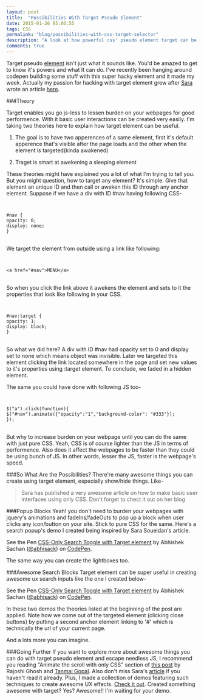 ```yaml
---
layout: post
title:  "Possibilities With Target Pseudo Element"
date: 2015-01-26 05:06:55
tags: CSS
permalink: "blog/possibilities-with-css-target-selector"
description: "A look at how powerful css' pseudo element target can be and how it can help you go js-less for littile user interactions like popping up a lightbox, show/hide nav bar etc."
comments: true
---
```


Target pseudo [element](http://dev.w3.org/csswg/selectors-4/#the-target-pseudo) isn't just what it sounds like. You'd be amazed to get to know it's powers and what It can do. I've recently been hanging around codepen building some stuff with this super hacky element and it made my week. Actually my passion for hacking with target element grew after [Sara](https://twitter.com/SaraSoueidan) wrote an article [here](http://blogs.adobe.com/dreamweaver/2015/01/using-the-css-target-selector-to-create-javascript-less-ui-effects.html).

###Theory

Target enables you go js-less to lessen burden on your webpages for good performence. With it basic user interactions can be created very easily.
I'm taking two theories here to explain how target element can be useful.

1.  <span class="highlight">The goal is to have two apperences of a same element, first it's default apperence that's visible after the page loads and the other when the element is targeted(kinda awakened)</span>

2. <span class="highlight"> Traget is smart at awekening a sleeping element</span>


These theories might have explained you a lot of what I'm trying to tell you. But you might question, how to target any element? It's simple. Give that element an unique ID and then call or aweken this ID through any anchor element.
Suppose if we have a div with ID #nav having following CSS-

<pre>
<code class="language-css">

#nav {
opacity: 0;
display: none;
}
</code>
</pre>

We target the element from outside using a link like following:

<pre>
<code class="language-markup">

&lt;a href="#nav">MENU&lt;/a>
</code>
</pre>

So when you click the link above it awekens the element and sets to it the properties that look like following in your CSS.

<pre class="line-numbers">
<code class="line-numbers language-css">

#nav:target {
opacity: 1;
display: block;
}
</code>
</pre>

So what we did here? A div with ID #nav had opacity set to 0 and display set to none which means object was invisible. Later we targeted this element clicking the link located somewhere in the page and set new values to it's properties using :target element. To conclude, we faded in a hidden element.


The same you could have done with following JS too-

<pre>
<code class="language-javascript">

$("a").click(function){
$("#nav").animate({"opacity":"1","background-color": "#333"});
});
</code>
</pre>

But why to increase burden on your webpage until you can do the same with just pure CSS. Yeah, CSS is of course lighter than the JS in terms of performence. Also does it affect the webpages to be faster than they could be using bunch of JS. In other words, lesser the JS, faster is the webpage's speed.

###So What Are the Possibilities?
There're many awesome things you can create using target element, especially show/hide things. Like-

> Sara has published a very awesome article on how to make basic user interfaces using only CSS. Don't forget to chect it out on her blog

###Popup Blocks
Yeah! you don't need to burden your webpages with jquery's animations and fadeIns/fadeOuts to pop up a block when user clicks any icon/button on your site. Stick to pure CSS for the same.
Here's a search popup's demo I created being inspired by Sara Soueidan's article.

<p data-height="268" data-theme-id="0" data-slug-hash="KwqNbv" data-default-tab="result" data-user="abhisack" class='codepen'>See the Pen <a href='http://codepen.io/abhisack/pen/KwqNbv/'>CSS-Only Search Toggle with Target element</a> by Abhishek Sachan (<a href='http://codepen.io/abhisack'>@abhisack</a>) on <a href='http://codepen.io'>CodePen</a>.</p>
<script async src="//assets.codepen.io/assets/embed/ei.js"></script>

The same way you can create the lightboxes too.

###Awesome Search Blocks
Target element can be super useful in creating awesome ux search inputs like the one I created below-

<p data-height="268" data-theme-id="0" data-slug-hash="MYoELr" data-default-tab="result" data-user="abhisack" class='codepen'>See the Pen <a href='http://codepen.io/abhisack/pen/MYoELr/'>CSS-Only Search Toggle with Target element</a> by Abhishek Sachan (<a href='http://codepen.io/abhisack'>@abhisack</a>) on <a href='http://codepen.io'>CodePen</a>.</p>
<script async src="//assets.codepen.io/assets/embed/ei.js"></script>

In these two demos the theories listed at the beginning of the post are applied. Note how we come out of the targeted element (clicking close buttons) by putting a second anchor element linking to '#' which is technically the url of your current page.

And a lots more you can imagine.

###Going Further
If you want to explore more about awesome things you can do with target pseudo element and escape needless JS, I recommend you reading "Animate the scroll with only CSS" section of [this post](http://css-tricks.com/tour-performant-responsive-css-site/) by Rajoshi Ghosh and [Tanmai Gopal](http://codepen.io/tanmaig). Also don't miss Sara's [article](http://blogs.adobe.com/dreamweaver/2015/01/using-the-css-target-selector-to-create-javascript-less-ui-effects.html) if you haven't read it already. Plus, I made a collection of demos featuring such techniques to create awesome UX effects. [Check it out](http://codepen.io/collection/ABNaPw).
Created something awesome with target? Yes? Awesome!! I'm waiting for your demo.






